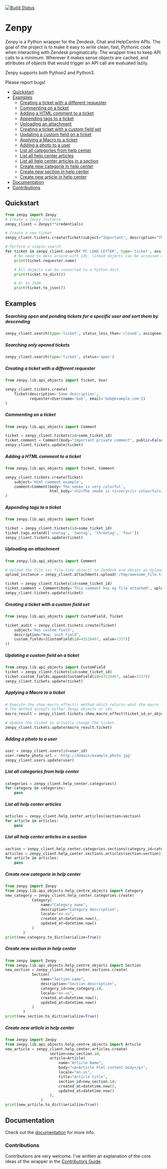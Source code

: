 [![Build Status](https://travis-ci.org/facetoe/zenpy.svg?branch=master)](https://travis-ci.org/facetoe/zenpy)

# Zenpy

Zenpy is a Python wrapper for the Zendesk, Chat and HelpCentre APIs. The goal of the project is to make it easy to write clean, fast, Pythonic code when interacting with Zendesk progmatically. The wrapper tries to keep API calls to a minimum. Wherever it makes sense objects are cached, and attributes of objects that would trigger an API call are evaluated lazily.

Zenpy supports both Python2 and Python3.

Please report bugs!

* [Quickstart](#quickstart)
* [Examples](#examples)
    * [Creating a ticket with a different requester](#creating-a-ticket-with-a-different-requester)
    * [Commenting on a ticket](#commenting-on-a-ticket)
    * [Adding a HTML comment to a ticket](#adding-a-html-comment-to-a-ticket)
    * [Appending tags to a ticket](#appending-tags-to-a-ticket)
    * [Uploading an attachment](#uploading-an-attachment)
    * [Creating a ticket with a custom field set](#creating-a-ticket-with-a-custom-field-set)
    * [Updating a custom field on a ticket](#updating-a-custom-field-on-a-ticket)
    * [Applying a Macro to a ticket](#applying-a-macro-to-a-ticket)
    * [Adding a photo to a user](#adding-a-photo-to-a-user)
    * [List all categories from help center](#List-all-categories-from-help-center)
    * [List all help center articles](#List-all-help-center-articles)
    * [List all help center articles in a section](#List-all-help-center-articles-in-a-section)
    * [Create new categorie in help center](#Create-new-categorie-in-help-center)
    * [Create new section in help center](#Create-new-section-in-help-center)
    * [Create new article in help center](#Create-new-article-in-help-center)
* [Documentation](#documentation)
* [Contributions](#contributions)

## Quickstart

```python
from zenpy import Zenpy
# Create a Zenpy instance
zenpy_client = Zenpy(**credentials)

# Create a new ticket
zenpy_client.tickets.create(Ticket(subject="Important", description="Thing"))

# Perform a simple search
for ticket in zenpy_client.search('PC LOAD LETTER', type='ticket', assignee='facetoe'):
    # No need to mess around with ids, linked objects can be accessed directly.
    print(ticket.requester.name)

    # All objects can be converted to a Python dict.
    print(ticket.to_dict())

    # Or to JSON.
    print(ticket.to_json())
```

## Examples

##### Searching open and pending tickets for a specific user and sort them by descending

```python
zenpy_client.search(type='ticket', status_less_than='closed', assignee='foo@mail.foo', sort_order='desc')
```

##### Searching only opened tickets

```python
zenpy_client.search(type='ticket', status='open')
```

##### Creating a ticket with a different requester

```python
from zenpy.lib.api_objects import Ticket, User

zenpy_client.tickets.create(
    Ticket(description='Some description',
           requester=User(name='bob', email='bob@example.com'))
)
```

##### Commenting on a ticket

```python
from zenpy.lib.api_objects import Comment

ticket = zenpy_client.tickets(id=some_ticket_id)
ticket.comment = Comment(body="Important private comment", public=False)
zenpy_client.tickets.update(ticket)
```

##### Adding a HTML comment to a ticket

```python
from zenpy.lib.api_objects import Ticket, Comment

zenpy_client.tickets.create(Ticket(
    subject='Html comment example',
    comment=Comment(body='The smoke is very colorful',
                    html_body='<h2>The smoke is <i>very</i> colourful</h2>'))
)
```

##### Appending tags to a ticket

```python
from zenpy.lib.api_objects import Ticket

ticket = zenpy_client.tickets(id=some_ticket_id)
ticket.tags.extend(['onetag', 'twotag', 'threetag', 'four'])
zenpy_client.tickets.update(ticket)
```

##### Uploading an attachment

```python
from zenpy.lib.api_objects import Comment

# Upload the file (or file-like object) to Zendesk and obtain an Upload instance
upload_instance = zenpy_client.attachments.upload('/tmp/awesome_file.txt')

ticket = zenpy_client.tickets(id=some_ticket_id)
ticket.comment = Comment(body='This comment has my file attached', uploads=[upload_instance.token])
zenpy_client.tickets.update(ticket)
```

##### Creating a ticket with a custom field set

```python
from zenpy.lib.api_objects import CustomField, Ticket

ticket_audit = zenpy_client.tickets.create(Ticket(
    subject='Has custom field',
    description="Wow, such field",
    custom_fields=[CustomField(id=43528467, value=1337)]
))
```

##### Updating a custom field on a ticket

```python
from zenpy.lib.api_objects import CustomField
ticket = zenpy_client.tickets(id=some_ticket_id)
ticket.custom_fields.append(CustomField(id=43528467, value=1337))
zenpy_client.tickets.update(ticket)
```

##### Applying a Macro to a ticket

```python
# Execute the show_macro_effect() method which returns what the macro *would* do.
# The method accepts either Zenpy objects or ids.
macro_result = zenpy_client.tickets.show_macro_effect(ticket_id_or_object, macro_id_or_object)

# Update the ticket to actually change the ticket.
zenpy_client.tickets.update(macro_result.ticket)
```

##### Adding a photo to a user

```python
user = zenpy_client.users(id=user_id)
user.remote_photo_url = 'http://domain/example_photo.jpg'
zenpy_client.users.update(user)
```

##### List all categories from help center

```python
categories = zenpy_client.help_center.categories()
for category in categories:
    pass

```

##### List all help center articles

```python
articles = zenpy_client.help_center.articles(section=section)
for article in articles:
    pass
```

##### List all help center articles in a section

```python
section = zenpy_client.help_center.categories.sections(category_id=category.id)
articles = zenpy_client.help_center.sections.articles(section=section)
for article in articles:
    pass
```

##### Create new categorie in help center

```python
from zenpy import Zenpy
from zenpy.lib.api_objects.help_centre_objects import Category
new_category = zenpy_client.help_center.categories.create(
            Category(
                name="Category name",
                description="Category description",
                locale="en-us",
                created_at=datetime.now(),
                updated_at=datetime.now()
            )
        )
print(new_category.to_dict(serialize=True))
```

##### Create new section in help center

```python
from zenpy import Zenpy
from zenpy.lib.api_objects.help_centre_objects import Section
new_section = zenpy_client.help_center.sections.create(
            Section(
                name="Section name",
                description="Section description",
                category_id=new_category.id,
                locale="en-us",
                created_at=datetime.now(),
                updated_at=datetime.now()
            )
        )
print(new_section.to_dict(serialize=True))
```

##### Create new article in help center

```python
from zenpy import Zenpy
from zenpy.lib.api_objects.help_centre_objects import Article
new_article = zenpy_client.help_center.articles.create(
                    section=new_section.id,
                    article=Article(
                        name="Article Name",
                        body="<p>Article html content body</p>",
                        locale="en-us",
                        title="Article title",
                        section_id=new_section.id,
                        created_at=datetime.now(),
                        updated_at=datetime.now()
                    ),
                )
print(new_article.to_dict(serialize=True))
```

## Documentation

Check out the [documentation](http://docs.facetoe.com.au/) for more info.

### Contributions
Contributions are very welcome. I've written an explanation of the core ideas of the wrapper in the [Contributors Guide](https://github.com/facetoe/zenpy/wiki/Contributors-Guide).
